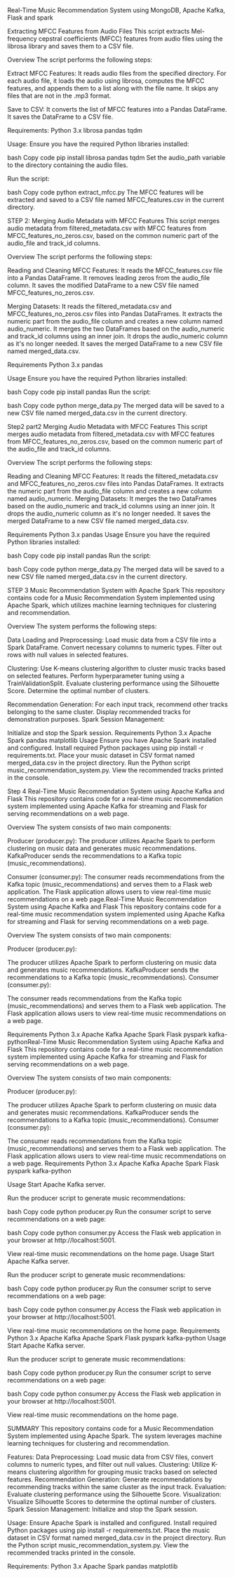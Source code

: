 Real-Time Music Recommendation System using MongoDB, Apache Kafka, Flask and spark

Extracting MFCC Features from Audio Files
This script extracts Mel-frequency cepstral coefficients (MFCC) features from audio files using the librosa library and saves them to a CSV file.

Overview
The script performs the following steps:

Extract MFCC Features:
It reads audio files from the specified directory.
For each audio file, it loads the audio using librosa, computes the MFCC features, and appends them to a list along with the file name.
It skips any files that are not in the .mp3 format.

Save to CSV:
It converts the list of MFCC features into a Pandas DataFrame.
It saves the DataFrame to a CSV file.

Requirements:
Python 3.x
librosa
pandas
tqdm

Usage:
Ensure you have the required Python libraries installed:

bash
Copy code
pip install librosa pandas tqdm
Set the audio_path variable to the directory containing the audio files.

Run the script:

bash
Copy code
python extract_mfcc.py
The MFCC features will be extracted and saved to a CSV file named MFCC_features.csv in the current directory.


STEP 2:
Merging Audio Metadata with MFCC Features
This script merges audio metadata from filtered_metadata.csv with MFCC features from MFCC_features_no_zeros.csv, based on the common numeric part of the audio_file and track_id columns.

Overview
The script performs the following steps:

Reading and Cleaning MFCC Features:
It reads the MFCC_features.csv file into a Pandas DataFrame.
It removes leading zeros from the audio_file column.
It saves the modified DataFrame to a new CSV file named MFCC_features_no_zeros.csv.

Merging Datasets:
It reads the filtered_metadata.csv and MFCC_features_no_zeros.csv files into Pandas DataFrames.
It extracts the numeric part from the audio_file column and creates a new column named audio_numeric.
It merges the two DataFrames based on the audio_numeric and track_id columns using an inner join.
It drops the audio_numeric column as it's no longer needed.
It saves the merged DataFrame to a new CSV file named merged_data.csv.

Requirements
Python 3.x
pandas

Usage
Ensure you have the required Python libraries installed:

bash
Copy code
pip install pandas
Run the script:

bash
Copy code
python merge_data.py
The merged data will be saved to a new CSV file named merged_data.csv in the current directory.

Step2 part2
Merging Audio Metadata with MFCC Features
This script merges audio metadata from filtered_metadata.csv with MFCC features from MFCC_features_no_zeros.csv, based on the common numeric part of the audio_file and track_id columns.

Overview
The script performs the following steps:

Reading and Cleaning MFCC Features:
It reads the filtered_metadata.csv and MFCC_features_no_zeros.csv files into Pandas DataFrames.
It extracts the numeric part from the audio_file column and creates a new column named audio_numeric.
Merging Datasets:
It merges the two DataFrames based on the audio_numeric and track_id columns using an inner join.
It drops the audio_numeric column as it's no longer needed.
It saves the merged DataFrame to a new CSV file named merged_data.csv.

Requirements
Python 3.x
pandas
Usage
Ensure you have the required Python libraries installed:

bash
Copy code
pip install pandas
Run the script:

bash
Copy code
python merge_data.py
The merged data will be saved to a new CSV file named merged_data.csv in the current directory.

STEP 3
Music Recommendation System with Apache Spark
This repository contains code for a Music Recommendation System implemented using Apache Spark, which utilizes machine learning techniques for clustering and recommendation.

Overview
The system performs the following steps:

Data Loading and Preprocessing:
Load music data from a CSV file into a Spark DataFrame.
Convert necessary columns to numeric types.
Filter out rows with null values in selected features.

Clustering:
Use K-means clustering algorithm to cluster music tracks based on selected features.
Perform hyperparameter tuning using a TrainValidationSplit.
Evaluate clustering performance using the Silhouette Score.
Determine the optimal number of clusters.

Recommendation Generation:
For each input track, recommend other tracks belonging to the same cluster.
Display recommended tracks for demonstration purposes.
Spark Session Management:

Initialize and stop the Spark session.
Requirements
Python 3.x
Apache Spark
pandas
matplotlib
Usage
Ensure you have Apache Spark installed and configured.
Install required Python packages using pip install -r requirements.txt.
Place your music dataset in CSV format named merged_data.csv in the project directory.
Run the Python script music_recommendation_system.py.
View the recommended tracks printed in the console.

Step 4
Real-Time Music Recommendation System using Apache Kafka and Flask
This repository contains code for a real-time music recommendation system implemented using Apache Kafka for streaming and Flask for serving recommendations on a web page.

Overview
The system consists of two main components:

Producer (producer.py):
The producer utilizes Apache Spark to perform clustering on music data and generates music recommendations.
KafkaProducer sends the recommendations to a Kafka topic (music_recommendations).

Consumer (consumer.py):
The consumer reads recommendations from the Kafka topic (music_recommendations) and serves them to a Flask web application.
The Flask application allows users to view real-time music recommendations on a web page.Real-Time Music Recommendation System using Apache Kafka and Flask
This repository contains code for a real-time music recommendation system implemented using Apache Kafka for streaming and Flask for serving recommendations on a web page.

Overview
The system consists of two main components:

Producer (producer.py):

The producer utilizes Apache Spark to perform clustering on music data and generates music recommendations.
KafkaProducer sends the recommendations to a Kafka topic (music_recommendations).
Consumer (consumer.py):

The consumer reads recommendations from the Kafka topic (music_recommendations) and serves them to a Flask web application.
The Flask application allows users to view real-time music recommendations on a web page.

Requirements
Python 3.x
Apache Kafka
Apache Spark
Flask
pyspark
kafka-pythonReal-Time Music Recommendation System using Apache Kafka and Flask
This repository contains code for a real-time music recommendation system implemented using Apache Kafka for streaming and Flask for serving recommendations on a web page.

Overview
The system consists of two main components:

Producer (producer.py):

The producer utilizes Apache Spark to perform clustering on music data and generates music recommendations.
KafkaProducer sends the recommendations to a Kafka topic (music_recommendations).
Consumer (consumer.py):

The consumer reads recommendations from the Kafka topic (music_recommendations) and serves them to a Flask web application.
The Flask application allows users to view real-time music recommendations on a web page.
Requirements
Python 3.x
Apache Kafka
Apache Spark
Flask
pyspark
kafka-python

Usage
Start Apache Kafka server.

Run the producer script to generate music recommendations:

bash
Copy code
python producer.py
Run the consumer script to serve recommendations on a web page:

bash
Copy code
python consumer.py
Access the Flask web application in your browser at http://localhost:5001.

View real-time music recommendations on the home page.
Usage
Start Apache Kafka server.

Run the producer script to generate music recommendations:

bash
Copy code
python producer.py
Run the consumer script to serve recommendations on a web page:

bash
Copy code
python consumer.py
Access the Flask web application in your browser at http://localhost:5001.

View real-time music recommendations on the home page.
Requirements
Python 3.x
Apache Kafka
Apache Spark
Flask
pyspark
kafka-python
Usage
Start Apache Kafka server.

Run the producer script to generate music recommendations:

bash
Copy code
python producer.py
Run the consumer script to serve recommendations on a web page:

bash
Copy code
python consumer.py
Access the Flask web application in your browser at http://localhost:5001.

View real-time music recommendations on the home page.

SUMMARY
This repository contains code for a Music Recommendation System implemented using Apache Spark. The system leverages machine learning techniques for clustering and recommendation.

Features:
Data Preprocessing: Load music data from CSV files, convert columns to numeric types, and filter out null values.
Clustering: Utilize K-means clustering algorithm for grouping music tracks based on selected features.
Recommendation Generation: Generate recommendations by recommending tracks within the same cluster as the input track.
Evaluation: Evaluate clustering performance using the Silhouette Score.
Visualization: Visualize Silhouette Scores to determine the optimal number of clusters.
Spark Session Management: Initialize and stop the Spark session.

Usage:
Ensure Apache Spark is installed and configured.
Install required Python packages using pip install -r requirements.txt.
Place the music dataset in CSV format named merged_data.csv in the project directory.
Run the Python script music_recommendation_system.py.
View the recommended tracks printed in the console.

Requirements:
Python 3.x
Apache Spark
pandas
matplotlib




